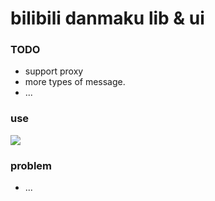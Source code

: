 # bilibili danmaku lib & ui

### TODO
- support proxy
- more types of message.
- ... 

### use
![](https://cdn.jsdelivr.net/gh/shinobi9/cdn/cirrus/danmaku.png)


### problem

- ...